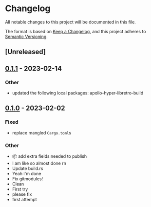 # Changelog
All notable changes to this project will be documented in this file.

The format is based on [Keep a Changelog](https://keepachangelog.com/en/1.0.0/),
and this project adheres to [Semantic Versioning](https://semver.org/spec/v2.0.0.html).

## [Unreleased]

## [0.1.1](https://github.com/paperclip-universe/apollo/compare/apollo-hyper-libretro-core-beetle-vb-v0.1.0...apollo-hyper-libretro-core-beetle-vb-v0.1.1) - 2023-02-14

### Other
- updated the following local packages: apollo-hyper-libretro-build

## [0.1.0](https://github.com/paperclip-universe/apollo/releases/tag/apollo-hyper-libretro-core-beetle-vb-v0.1.0) - 2023-02-02

### Fixed
- replace mangled `Cargo.toml`s

### Other
- :package: add extra fields needed to publish
- I am like so almost done rn
- Update build.rs
- Yeah I'm done
- Fix gitmodules!
- Clean
- First try
- please fix
- first attempt
